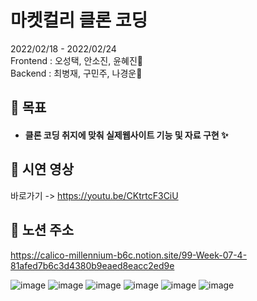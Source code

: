 # 마켓컬리 클론 코딩

2022/02/18 - 2022/02/24<br/>
Frontend : 오성택, 안소진, 윤혜진💨<br/>
Backend : 최병재, 구민주, 나경운💨<br/>

## 📌 목표
- #### 클론 코딩 취지에 맞춰 실제웹사이트 기능 및 자료 구현 ✨


 ## 🎥 시연 영상
바로가기 -> https://youtu.be/CKtrtcF3CiU

## 🤷 노션 주소
https://calico-millennium-b6c.notion.site/99-Week-07-4-81afed7b6c3d4380b9eaed8eacc2ed9e


![image](https://user-images.githubusercontent.com/74662752/155528384-3e3c2ff9-1e4d-4c0d-9479-7a47b932abe8.png)
![image](https://user-images.githubusercontent.com/74662752/155528090-ea3cd3c4-e3f1-46a2-bbea-c25036820b9b.png)
![image](https://user-images.githubusercontent.com/74662752/155528142-059f4645-7e93-470b-9434-d5b3b69c43f4.png)
![image](https://user-images.githubusercontent.com/74662752/155528192-b503aa56-0ea7-4b65-be95-3bb4ca84f6fd.png)
![image](https://user-images.githubusercontent.com/74662752/155528228-1026a20a-46da-48a2-9f56-0128b27eb91a.png)
![image](https://user-images.githubusercontent.com/74662752/155528272-6f87d80e-f6f9-4ed8-8987-aa6b98aee06a.png)
